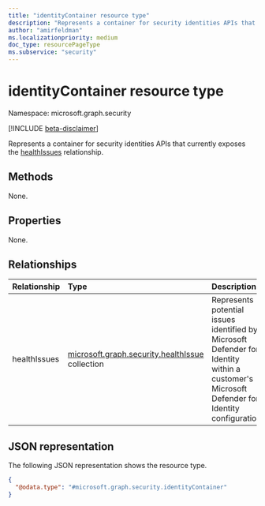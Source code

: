 ```yaml
---
title: "identityContainer resource type"
description: "Represents a container for security identities APIs that currently exposes the [healthIssues](security-healthissue.md) relationship."
author: "amirfeldman"
ms.localizationpriority: medium
doc_type: resourcePageType
ms.subservice: "security"
---
```


# identityContainer resource type

Namespace: microsoft.graph.security

[!INCLUDE [beta-disclaimer](../../includes/beta-disclaimer.md)]

Represents a container for security identities APIs that currently exposes the [healthIssues](security-healthissue.md) relationship.

## Methods

None.

## Properties

None.

## Relationships

|Relationship|Type|Description|
|:---|:---|:---|
|healthIssues|[microsoft.graph.security.healthIssue](security-healthissue.md) collection| Represents potential issues identified by Microsoft Defender for Identity within a customer's Microsoft Defender for Identity configuration.|
## JSON representation

The following JSON representation shows the resource type.
<!-- {
  "blockType": "resource",
  "@odata.type": "microsoft.graph.security.identityContainer",
  "openType": false
}
-->
``` json
{
  "@odata.type": "#microsoft.graph.security.identityContainer"
}
```
